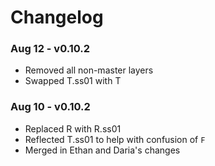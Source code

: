 # Changelog

### Aug 12 - v0.10.2
- Removed all non-master layers
- Swapped T.ss01 with T 


### Aug 10 - v0.10.2
- Replaced R with R.ss01
- Reflected T.ss01 to help with confusion of `F`
- Merged in Ethan and Daria's changes